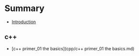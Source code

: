 # Summary

* [Introduction](README.md)

## c++

* [c++ primer_01 the basics](cpp/c++ primer_01 the basics.md)